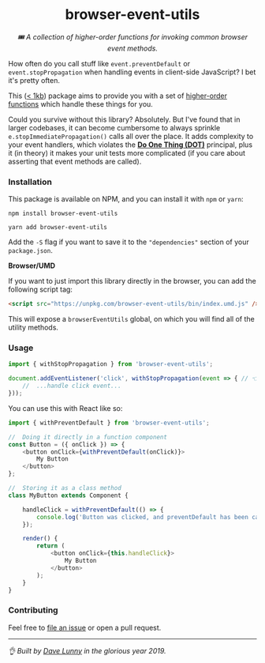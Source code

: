 <div align="center">
  <h1>browser-event-utils</h1>
  <p style="font-style: italic;">🎟 A collection of higher-order functions for invoking common browser event methods.</p>
</div>

How often do you call stuff like `event.preventDefault` or `event.stopPropagation` when handling events in client-side JavaScript? I bet it's pretty often.

This ([< 1kb](https://bundlephobia.com/result?p=browser-event-utils)) package aims to provide you with a set of [higher-order functions](https://eloquentjavascript.net/05_higher_order.html) which handle these things for you.

Could you survive without this library? Absolutely. But I've found that in larger codebases, it can become cumbersome to always sprinkle `e.stopImmediatePropagation()` calls all over the place. It adds complexity to your event handlers, which violates the [**Do One Thing (DOT)**](https://www.oreilly.com/library/view/programming-javascript-applications/9781491950289/ch02.html) principal, plus it (in theory) it makes your unit tests more complicated (if you care about asserting that event methods are called).


### Installation

This package is available on NPM, and you can install it with `npm` or `yarn`:

```
npm install browser-event-utils

yarn add browser-event-utils
```

Add the `-S` flag if you want to save it to the `"dependencies"` section of your `package.json`.

**Browser/UMD**

If you want to just import this library directly in the browser, you can add the following script tag:

```html
<script src="https://unpkg.com/browser-event-utils/bin/index.umd.js" />

```

This will expose a `browserEventUtils` global, on which you will find all of the utility methods.

### Usage


```js
import { withStopPropagation } from 'browser-event-utils';

document.addEventListener('click', withStopPropagation(event => { // 👈 Note that you still get the event object if you need it
    //  ...handle click event...
}));
```

You can use this with React like so:

```js
import { withPreventDefault } from 'browser-event-utils';

//  Doing it directly in a function component
const Button = ({ onClick }) => {
    <button onClick={withPreventDefault(onClick)}>
        My Button
    </button>
};

//  Storing it as a class method
class MyButton extends Component {

    handleClick = withPreventDefault(() => {
        console.log('Button was clicked, and preventDefault has been called!');
    });

    render() {
        return (
            <button onClick={this.handleClick}>
                My Button
            </button>
        );
    }
}
```

### Contributing

Feel free to [file an issue](https://github.com/himynameisdave/browser-event-utils/issues/new) or open a pull request.

---

_👌 Built by [Dave Lunny](http://himynameisdave.com) in the glorious year 2019._
